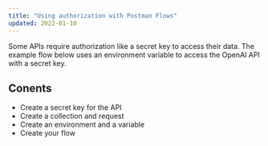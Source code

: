 ```yaml
---
title: "Using authorization with Postman Flows"
updated: 2022-01-10
---
```


Some APIs require authorization like a secret key to access their data. The example flow below uses an environment variable to access the OpenAI API with a secret key.

## Conents

* Create a secret key for the API
* Create a collection and request
* Create an environment and a variable
* Create your flow
